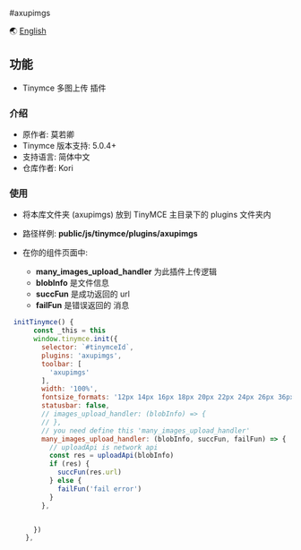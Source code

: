 #axupimgs

🌏 [English](https://github.com/Kori000/axupimgs/blob/main/README.md)

## 功能

- Tinymce 多图上传 插件

### 介绍

- 原作者: 莫若卿
- Tinymce 版本支持: 5.0.4+
- 支持语言: 简体中文
- 仓库作者: Kori

### 使用

- 将本库文件夹 (axupimgs) 放到 TinyMCE 主目录下的 plugins 文件夹内

- 路径样例: **public/js/tinymce/plugins/axupimgs**

- 在你的组件页面中:
  - **many_images_upload_handler** 为此插件上传逻辑
  - **blobInfo** 是文件信息
  - **succFun** 是成功返回的 url
  - **failFun** 是错误返回的 消息

```js
 initTinymce() {
      const _this = this
      window.tinymce.init({
        selector: `#tinymceId`,
        plugins: 'axupimgs',
        toolbar: [
          'axupimgs'
        ],
        width: '100%',
        fontsize_formats: '12px 14px 16px 18px 20px 22px 24px 26px 36px 48px 56px',
        statusbar: false,
        // images_upload_handler: (blobInfo) => {
        // },
        // you need define this 'many_images_upload_handler'
        many_images_upload_handler: (blobInfo, succFun, failFun) => {
          // uploadApi is network api
          const res = uploadApi(blobInfo)
          if (res) {
            succFun(res.url)
          } else {
            failFun('fail error')
          }
        },


      })
    },
```
